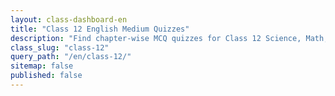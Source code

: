 ```yaml
---
layout: class-dashboard-en
title: "Class 12 English Medium Quizzes"
description: "Find chapter-wise MCQ quizzes for Class 12 Science, Math, and other subjects in English."
class_slug: "class-12"
query_path: "/en/class-12/"
sitemap: false
published: false 
---
```

